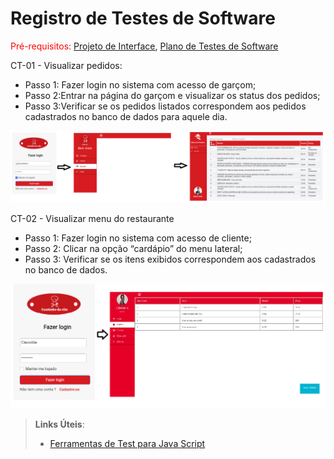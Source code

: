 # Registro de Testes de Software

<span style="color:red">Pré-requisitos: <a href="3-Projeto de Interface.md"> Projeto de Interface</a></span>, <a href="8-Plano de Testes de Software.md"> Plano de Testes de Software</a>

CT-01 - Visualizar pedidos:

- Passo 1: Fazer login no sistema com acesso de garçom;
- Passo 2:Entrar na página do garçom e visualizar os status dos pedidos;
- Passo 3:Verificar se os pedidos listados correspondem aos pedidos cadastrados no banco de dados para aquele dia.

![Teste](/docs/img/teste-software.png)

CT-02 - Visualizar menu do restaurante

- Passo 1: Fazer login no sistema com acesso de cliente; 
- Passo 2: Clicar na opção “cardápio” do menu lateral;
- Passo 3: Verificar se os itens exibidos correspondem aos cadastrados no banco de dados.

![teste2](/docs/img/teste2.png)


> **Links Úteis**:
> - [Ferramentas de Test para Java Script](https://geekflare.com/javascript-unit-testing/)